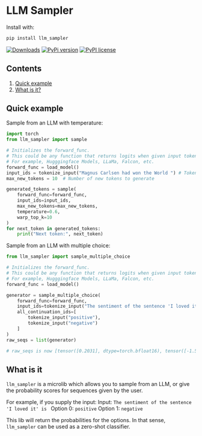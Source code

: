 # LLM Sampler

Install with:

```bash
pip install llm_sampler
```

[![Downloads](https://static.pepy.tech/badge/llm_sampler/month)](https://pepy.tech/project/llm_sampler)
[![PyPi version](https://badgen.net/pypi/v/llm_sampler/)](https://pypi.com/project/llm_sampler)
[![PyPI license](https://img.shields.io/pypi/l/llm_sampler.svg)](https://pypi.python.org/pypi/llm_sampler/)


## Contents

1. [Quick example](#quick-example)
2. [What is it?](#what-is-it)

## Quick example

Sample from an LLM with temperature:

```python
import torch
from llm_sampler import sample

# Initializes the forward_func. 
# This could be any function that returns logits when given input tokens 
# For example, Hugggingface Models, LLaMa, Falcon, etc.
forward_func = load_model() 
input_ids = tokenize_input("Magnus Carlsen had won the World ") # Tokenize the input
max_new_tokens = 10  # Number of new tokens to generate

generated_tokens = sample(
    forward_func=forward_func, 
    input_ids=input_ids, 
    max_new_tokens=max_new_tokens, 
    temperature=0.6, 
    warp_top_k=10
)
for next_token in generated_tokens:
    print("Next token:", next_token)

```

Sample from an LLM with multiple choice:

```python
from llm_sampler import sample_multiple_choice

# Initializes the forward_func. 
# This could be any function that returns logits when given input tokens 
# For example, Hugggingface Models, LLaMa, Falcon, etc.
forward_func = load_model() 

generator = sample_multiple_choice(
    forward_func=forward_func,
    input_ids=tokenize_input("The sentiment of the sentence 'I loved it' is '"),
    all_continuation_ids=[
        tokenize_input("positive"),
        tokenize_input("negative")
    ]
)
raw_seqs = list(generator)

# raw_seqs is now [tensor([0.2031], dtype=torch.bfloat16), tensor([-1.5781], dtype=torch.bfloat16)]
```

## What is it

`llm_sampler` is a microlib which allows you to sample from an LLM, or give the probability scores for 
sequences given by the user. 

For example, if you supply the input:
Input: `The sentiment of the sentence 'I loved it' is `
Option 0: `positive`
Option 1: `negative`

This lib will return the probabilities for the options. 
In that sense, `llm_sampler` can be used as a zero-shot classifier.